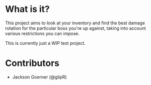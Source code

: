 # What is it?

This project aims to look at your inventory and find the best damage rotation for the particular boss you're up against, taking into account various restrictions you can impose.

This is currently just a WIP test project.

# Contributors

* Jackson Goerner (@glipR)
